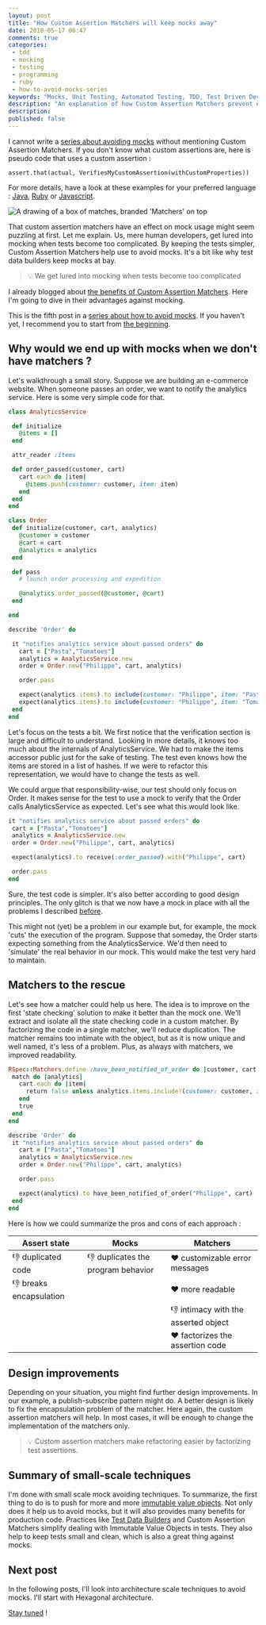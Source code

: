 ```yaml
---
layout: post
title: "How Custom Assertion Matchers will keep mocks away"
date: 2018-05-17 06:47
comments: true
categories: 
 - tdd
 - mocking
 - testing
 - programming
 - ruby
 - how-to-avoid-mocks-series
keywords: "Mocks, Unit Testing, Automated Testing, TDD, Test Driven Development, London School of Testing, Mocking, Test Data Builders, Custom Matchers, Assertion Matchers, Custom Assertion Matchers, Ruby"
description: "An explanation of how Custom Assertion Matchers prevent excessive mocking. Code examples in Ruby are presented to illustrate the point."
description: 
published: false
---
```

I cannot write a [series about avoiding mocks](/blog/categories/how-to-avoid-mocks-series/) without mentioning Custom Assertion Matchers. If you don't know what custom assertions are, here is pseudo code that uses a custom assertion :

```
assert.that(actual, VerifiesMyCustomAssertion(withCustomProperties))
```

For more details, have a look at these examples for your preferred language : [Java](http://joel-costigliola.github.io/assertj/assertj-core-custom-assertions.html), [Ruby](https://relishapp.com/rspec/rspec-expectations/docs/custom-matchers) or [Javascript](http://tonylukasavage.com/blog/2014/05/29/custom-assertions-in-should-dot-js/).

![A drawing of a box of matches, branded 'Matchers' on top](../imgs/2018-05-15-how-custom-assertion-matchers-will-keep-mocks-away/matchers.jpg)

That custom assertion matchers have an effect on mock usage might seem puzzling at first. Let me explain. Us, mere human developers, get lured into mocking when tests become too complicated. By keeping the tests simpler, Custom Assertion Matchers help use to avoid mocks. It's a bit like why test data builders keep mocks at bay.

> 💡 We get lured into mocking when tests become too complicated

I already blogged about [the benefits of Custom Assertion Matchers](/speed-up-the-tdd-feedback-loop-with-better-assertion-messages/). Here I'm going to dive in their advantages against mocking.

This is the fifth post in a [series about how to avoid mocks](/blog/categories/how-to-avoid-mocks-series/). If you haven't yet, I recommend you to start from [the beginning](/careless-mocking-considered-harmful/).

## Why would we end up with mocks when we don't have matchers ?

Let's walkthrough a small story. Suppose we are building an e-commerce website. When someone passes an order, we want to notify the analytics service. Here is some very simple code for that.

```ruby
class AnalyticsService  

 def initialize  
   @items = []  
 end  

 attr_reader :items  

 def order_passed(customer, cart)  
   cart.each do |item|  
     @items.push(customer: customer, item: item)  
   end  
 end  
end  

class Order  
 def initialize(customer, cart, analytics)  
   @customer = customer  
   @cart = cart  
   @analytics = analytics  
 end  

 def pass  
   # launch order processing and expedition  

   @analytics.order_passed(@customer, @cart)  
 end  

end  

describe 'Order' do  

 it "notifies analytics service about passed orders" do  
   cart = ["Pasta","Tomatoes"]  
   analytics = AnalyticsService.new  
   order = Order.new("Philippe", cart, analytics)  

   order.pass  

   expect(analytics.items).to include(customer: "Philippe", item: "Pasta")  
   expect(analytics.items).to include(customer: "Philippe", item: "Tomatoes")  
 end  
end
```

Let's focus on the tests a bit. We first notice that the verification section is large and difficult to understand.  Looking in more details, it knows too much about the internals of AnalyticsService. We had to make the items accessor public just for the sake of testing. The test even knows how the items are stored in a list of hashes. If we were to refactor this representation, we would have to change the tests as well.

We could argue that responsibility-wise, our test should only focus on Order. It makes sense for the test to use a mock to verify that the Order calls AnalyticsService as expected. Let's see what this would look like.

```ruby
it "notifies analytics service about passed orders" do  
 cart = ["Pasta","Tomatoes"]  
 analytics = AnalyticsService.new  
 order = Order.new("Philippe", cart, analytics)  

 expect(analytics).to receive(:order_passed).with("Philippe", cart)  

 order.pass  
end
```

Sure, the test code is simpler. It's also better according to good design principles. The only glitch is that we now have a mock in place with all the problems I described [before](/careless-mocking-considered-harmful/).

This might not (yet) be a problem in our example but, for example, the mock 'cuts' the execution of the program. Suppose that someday, the Order starts expecting something from the AnalyticsService. We'd then need to 'simulate' the real behavior in our mock. This would make the test very hard to maintain.

## Matchers to the rescue

Let's see how a matcher could help us here. The idea is to improve on the first 'state checking' solution to make it better than the mock one. We'll extract and isolate all the state checking code in a custom matcher. By factorizing the code in a single matcher, we'll reduce duplication. The matcher remains too intimate with the object, but as it is now unique and well named, it's less of a problem. Plus, as always with matchers, we improved readability.

```ruby
RSpec::Matchers.define :have_been_notified_of_order do |customer, cart|  
 match do |analytics|  
   cart.each do |item|  
     return false unless analytics.items.include?(customer: customer, item: item)  
   end  
   true  
 end  
end  

describe 'Order' do  
 it "notifies analytics service about passed orders" do  
   cart = ["Pasta","Tomatoes"]  
   analytics = AnalyticsService.new  
   order = Order.new("Philippe", cart, analytics)  

   order.pass  

   expect(analytics).to have_been_notified_of_order("Philippe", cart)  
 end  
end
```

Here is how we could summarize the pros and cons of each approach :

| Assert state          | Mocks                              | Matchers |
|-----------------------|----------------------------------- |----------|
| 👎 duplicated code    |👎 duplicates the program behavior|❤️ customizable error messages|
|👎 breaks encapsulation|                                   |❤️ more readable|
|                       |                                    |👎 intimacy with the asserted object|
|                       |                                    |❤️ factorizes the assertion code|

## Design improvements

Depending on your situation, you might find further design improvements. In our example, a publish-subscribe pattern might do. A better design is likely to fix the encapsulation problem of the matcher. Here again, the custom assertion matchers will help. In most cases, it will be enough to change the implementation of the matchers only.

> 💡 Custom assertion matchers make refactoring easier by factorizing test assertions.

## Summary of small-scale techniques

I'm done with small scale mock avoiding techniques. To summarize, the first thing to do is to push for more and more [immutable value objects](/how-immutable-value-objects-fight-mocks/). Not only does it help us to avoid mocks, but it will also provides many benefits for production code. Practices like [Test Data Builders](/how-to-use-test-data-builders-to-avoid-mocks-and-keep-your-tests-clear/) and Custom Assertion Matchers simplify dealing with Immutable Value Objects in tests. They also help to keep tests small and clean, which is also a great thing against mocks.

## Next post

In the following posts, I'll look into architecture scale techniques to avoid mocks. I'll start with Hexagonal architecture.

[Stay tuned](https://feedburner.google.com/fb/a/mailverify?uri=PhilippeBourgau&loc=en_US) !